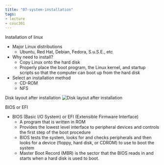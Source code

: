 ```yaml
---
title: "07-system-installation"
tags: 
- lecture
- cosc301
---
```


Installation of linux
- Major Linux distributions 
	- Ubuntu, Red Hat, Debian, Fedora, S.u.S.E., etc 
- Why need to install? 
	- Copy Linux onto the hard disk 
	- Properly place the boot program, the Linux kernel, and startup scripts so that the computer can boot up from the hard disk 
- Select an installation method 
	- CD-ROM 
	- NFS

Disk layout after installation
![Disk layout after installation](https://i.imgur.com/C3njX6h.png)

BIOS or EFI 
- BIOS (Basic I/O System) or EFI (Extensible Firmware Interface) 
	- A program that is written in ROM 
	- Provides the lowest level interface to peripheral devices and controls the first step of the boot procedure 
	- BIOS tests the system, looks for and checks peripherals and then looks for a device (floppy, hard disk, or CDROM) to use to boot the system 
	- Master Boot Record (MBR) is the sector that the BIOS reads in and starts when a hard disk is used to boot.